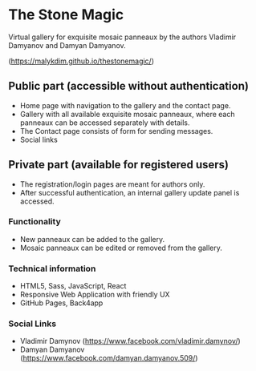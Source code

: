 # The Stone Magic

Virtual gallery for exquisite mosaic panneaux by the authors Vladimir Damyanov and Damyan Damyanov.

(https://malykdim.github.io/thestonemagic/)

## Public part (accessible without authentication)
  * Home page with navigation to the gallery and the contact page.
  * Gallery with all available exquisite mosaic panneaux, where each panneaux can be accessed separately with details.
  * The Contact page consists of form for sending messages.
  * Social links

## Private part (available for registered users)
 * The registration/login pages are meant for authors only. 
 * After successful authentication, an internal gallery update panel is accessed.

### Functionality
 * New panneaux can be added to the gallery.
 * Mosaic panneaux can be edited or removed from the gallery.
 
### Technical information
 * HTML5, Sass, JavaScript, React
 * Responsive Web Application with friendly UX
 * GitHub Pages, Back4app

### Social Links
* Vladimir Damynov (https://www.facebook.com/vladimir.damynov/)
* Damyan Damyanov (https://www.facebook.com/damyan.damyanov.509/)
